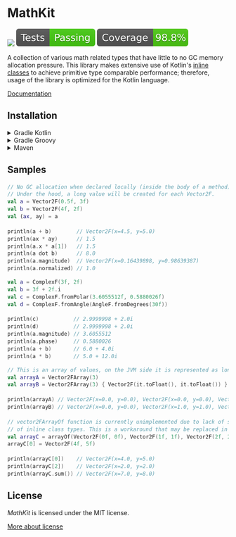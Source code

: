# MathKit

[![](https://jitpack.io/v/Sztorm/MathKit.svg)](https://jitpack.io/#Sztorm/MathKit)
![tests status badge](misc/testsStatus.svg)
![test coverage badge](misc/testCoverage.svg)

A collection of various math related types that have little to no GC memory allocation
pressure. This library makes extensive use of Kotlin's
[inline classes](https://kotlinlang.org/docs/inline-classes.html) to achieve primitive type
comparable performance; therefore, usage of the library is optimized for the Kotlin language.

[Documentation](https://sztorm.github.io/KotlinLowAllocMath)

## Installation

<details>
<summary>Gradle Kotlin</summary>

Step 1. Add it in your root `build.gradle.kts` at the end of repositories:

```kotlin
allprojects {
    repositories {
        maven("https://jitpack.io")
    }
}
```

Step 2. Add the dependency

```kotlin
dependencies {
    implementation("com.github.Sztorm.MathKit:MathKit:1.1.0")
}
```

</details>

<details>
<summary>Gradle Groovy</summary>

Step 1. Add it in your root `build.gradle` at the end of repositories:

```groovy
allprojects {
    repositories {
        maven { url 'https://jitpack.io' }
    }
}
```

Step 2. Add the dependency

```groovy
dependencies {
    implementation 'com.github.Sztorm.MathKit:MathKit:1.1.0'
}
```

</details>

<details>
<summary>Maven</summary>

Step 1. Add it in your root `pom.xml` at the end of repositories:

```maven
<repositories>
    <repository>
        <id>jitpack.io</id>
        <url>https://jitpack.io</url>
    </repository>
</repositories>
```

Step 2. Add the dependency

```maven
<dependency>
    <groupId>com.github.Sztorm</groupId>
    <artifactId>MathKit</artifactId>
    <version>1.1.0</version>
</dependency>
```

</details>

## Samples

```kotlin
// No GC allocation when declared locally (inside the body of a method).
// Under the hood, a long value will be created for each Vector2F.
val a = Vector2F(0.5f, 3f)
val b = Vector2F(4f, 2f)
val (ax, ay) = a

println(a + b)        // Vector2F(x=4.5, y=5.0)
println(ax * ay)      // 1.5
println(a.x * a[1])   // 1.5
println(a dot b)      // 8.0
println(a.magnitude)  // Vector2F(x=0.16439898, y=0.98639387)
println(a.normalized) // 1.0
```

```kotlin
val a = ComplexF(3f, 2f)
val b = 3f + 2f.i
val c = ComplexF.fromPolar(3.6055512f, 0.5880026f)
val d = ComplexF.fromAngle(AngleF.fromDegrees(30f))

println(c)           // 2.9999998 + 2.0i
println(d)           // 2.9999998 + 2.0i
println(a.magnitude) // 3.6055512
println(a.phase)     // 0.5880026
println(a + b)       // 6.0 + 4.0i
println(a * b)       // 5.0 + 12.0i
```

```kotlin
// This is an array of values, on the JVM side it is represented as long array.
val arrayA = Vector2FArray(3)
val arrayB = Vector2FArray(3) { Vector2F(it.toFloat(), it.toFloat()) }

println(arrayA) // Vector2F(x=0.0, y=0.0), Vector2F(x=0.0, y=0.0), Vector2F(x=0.0, y=0.0)
println(arrayB) // Vector2F(x=0.0, y=0.0), Vector2F(x=1.0, y=1.0), Vector2F(x=2.0, y=2.0)

// vector2FArrayOf function is currently unimplemented due to lack of support for vararg parameter
// of inline class types. This is a workaround that may be replaced in the future.
val arrayC = arrayOf(Vector2F(0f, 0f), Vector2F(1f, 1f), Vector2F(2f, 2f)).toVector2FArray()
arrayC[0] = Vector2F(4f, 5f)

println(arrayC[0])    // Vector2F(x=4.0, y=5.0)
println(arrayC[2])    // Vector2F(x=2.0, y=2.0)
println(arrayC.sum()) // Vector2F(x=7.0, y=8.0)
```

## License

*MathKit* is licensed under the MIT license.

[More about license](LICENSE)